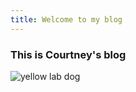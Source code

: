 ```yaml
---
title: Welcome to my blog
---
```

### This is Courtney's blog

![yellow lab dog](https://www.pngall.com/wp-content/uploads/2016/03/Dog-PNG-2.png)
